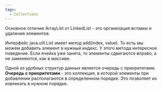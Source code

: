 ```yaml
---
tags:
  - Collections
---
```

Основное отличие ArrayList от LinkedList - это организация вставки и удаления элементов.

Интерфейс java.util.List имеет метод add(index, value). То есть мы можем добавить элемент в нужный индекс.
У этого метода интересное поведение. Если ячейка уже занята, то элементы сдвигаются вправо, а не заменяются, как в массиве.

Одной из удобных структур данных является очередь с приоритетами.
**Очередь с приоритетами** - это коллекция, в которой элементы при добавлении располагаются в определенном порядке.
Это позволяет их извлекать в нужном порядке.